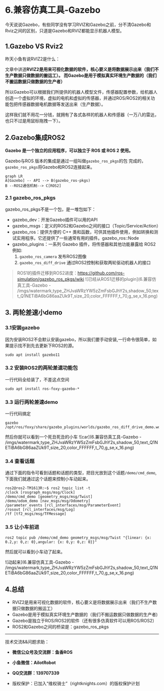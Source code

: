 # 6.兼容仿真工具-Gazebo

今天说说Gazebo，有些同学没有学习RVIZ和Gazebo之前，分不清Gazebo和Rviz之间的区别，只道是Gazebo和RVIZ都能显示机器人模型。

## 1.Gazebo VS Rviz2

昨天小鱼有说RVIZ2是什么：

文章中讲道**RVIZ2是用来可视化数据的软件，核心要义是将数据展示出来（我们不生产数据只做数据的搬运工）。
而Gazebo是用于模拟真实环境生产数据的（我们不搬运数据只做数据的生产者）**

所以Gazebo可以根据我们所提供的机器人模型文件，传感器配置参数，给机器人创造一个虚拟的环境，虚拟的电机和虚拟的传感器，并通过ROS/ROS2的相关功能包把传感器数据电机数据等发送出来（生产数据）。

这样我们就不用花一分钱，就拥有了各式各样的机器人和传感器（一万八的雷达，也只不过是用鼠标拖拽一下）。

## 2.Gazebo集成ROS2

**Gazebo 是一个独立的应用程序，可以独立于 ROS 或 ROS 2 使用。** 

Gazebo与ROS 版本的集成是通过一组叫做`gazebo_ros_pkgs`的包 完成的，`gazebo_ros_pkgs`将Gazebo和ROS2连接起来。

```mermaid
graph LR
A[Gazebo] -- API --> B(gazebo_ros-pkgs)
B --ROS2通信机制--> C[ROS2]
```

### 2.1 gazebo_ros_pkgs

gazebo_ros_pkgs不是一个包，是一堆包如下：

- gazebo_dev：开发Gazebo插件可以用的API
- gazebo_msgs：定义的ROS2和Gazebo之间的接口（Topic/Service/Action）
- gazebo_ros：提供方便的 C++ 类和函数，可供其他插件使用，例如转换和测试实用程序。它还提供了一些通常有用的插件。gazebo_ros::Node
- gazebo_plugins：一系列 Gazebo 插件，将传感器和其他功能暴露给 ROS2
  例如:
  1. `gazebo_ros_camera` 发布ROS2图像
  2. `gazebo_ros_diff_drive` 通过ROS2控制和获取两轮驱动机器人的接口

> ROS1的插件迁移到ROS2进度：https://github.com/ros-simulation/gazebo_ros_pkgs/wiki
> ![已经从ROS1迁移的plugin](6.兼容仿真工具-Gazebo - /imgs/watermark,type_ZHJvaWRzYW5zZmFsbGJhY2s,shadow_50,text_Q1NETiBA6bG86aaZUk9T,size_20,color_FFFFFF,t_70,g_se,x_16.png)

## 3. 两轮差速小demo

### 3.1安装gazebo

因为安装ROS2不会默认安装gazebo，所以我们要手动安装,一行命令很简单，如果提示找不到先去更新下ROS2的源。


```shell
sudo apt install gazebo11
```

### 3.2 安装ROS2的两轮差速功能包

一行代码全给装了，不差这点空间

```shell
sudo apt install ros-foxy-gazebo-*
```

### 3.3 运行两轮差速demo

一行代码搞定

```shell
gazebo /opt/ros/foxy/share/gazebo_plugins/worlds/gazebo_ros_diff_drive_demo.world 
```

然后你就可以看到一个死丑死丑的小车
![car](6.兼容仿真工具-Gazebo - /imgs/watermark,type_ZHJvaWRzYW5zZmFsbGJhY2s,shadow_50,text_Q1NETiBA6bG86aaZUk9T,size_20,color_FFFFFF,t_70,g_se,x_16.png)

### 3.4 查看话题

通过下面的指令可看到话题和话题的类型，把目光放到这个话题`/demo/cmd_demo`,下面我们就通过这个话题来控制小车动起来。

```shell
ros2@ros2-TM1613R:~$ ros2 topic list -t
/clock [rosgraph_msgs/msg/Clock]
/demo/cmd_demo [geometry_msgs/msg/Twist]
/demo/odom_demo [nav_msgs/msg/Odometry]
/parameter_events [rcl_interfaces/msg/ParameterEvent]
/rosout [rcl_interfaces/msg/Log]
/tf [tf2_msgs/msg/TFMessage]
```

### 3.5 让小车前进

```shell
ros2 topic pub /demo/cmd_demo geometry_msgs/msg/Twist "{linear: {x: 0.2,y: 0,z: 0},angular: {x: 0,y: 0,z: 0}}"
```

然后就可以看到小车动了起来。

![动起来](6.兼容仿真工具-Gazebo - /imgs/watermark,type_ZHJvaWRzYW5zZmFsbGJhY2s,shadow_50,text_Q1NETiBA6bG86aaZUk9T,size_20,color_FFFFFF,t_70,g_se,x_16.png)

## 4.总结

- RVIZ2是用来可视化数据的软件，核心要义是将数据展示出来（我们不生产数据只做数据的搬运工）
- Gazebo是用于模拟真实环境生产数据的（我们不搬运数据只做数据的生产者)
- Gazebo是独立于ROS/ROS2的软件（还有很多仿真软件可以用ROS/ROS2）
- ROS2和Gazebo之间的桥梁是：gazebo_ros_pkgs



--------------

技术交流&&问题求助：

- **微信公众号及交流群：鱼香ROS**
- **小鱼微信：AiIotRobot**
- **QQ交流群：139707339**

- 版权保护：已加入“维权骑士”（rightknights.com）的版权保护计划